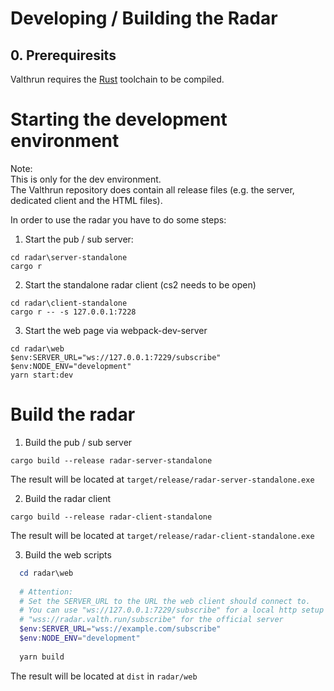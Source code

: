 # Developing / Building the Radar
## 0. Prerequiresits
Valthrun requires the [Rust](https://www.rust-lang.org/learn/get-started) toolchain to be compiled.

# Starting the development environment
Note:  
This is only for the dev environment.  
The Valthrun repository does contain all release files (e.g. the server, dedicated client and the HTML files).  

In order to use the radar you have to do some steps:  
1. Start the pub / sub server:
```
cd radar\server-standalone
cargo r
```

2. Start the standalone radar client (cs2 needs to be open)
```
cd radar\client-standalone
cargo r -- -s 127.0.0.1:7228
```

3. Start the web page via webpack-dev-server
 ```
cd radar\web
$env:SERVER_URL="ws://127.0.0.1:7229/subscribe"
$env:NODE_ENV="development"
yarn start:dev
```

# Build the radar
1. Build the pub / sub server
```
cargo build --release radar-server-standalone
```
The result will be located at `target/release/radar-server-standalone.exe`

2. Build the radar client
```
cargo build --release radar-client-standalone
```
The result will be located at `target/release/radar-client-standalone.exe`

3. Build the web scripts
```ps1
  cd radar\web
  
  # Attention:
  # Set the SERVER_URL to the URL the web client should connect to.
  # You can use "ws://127.0.0.1:7229/subscribe" for a local http setup or
  # "wss://radar.valth.run/subscribe" for the official server
  $env:SERVER_URL="wss://example.com/subscribe"
  $env:NODE_ENV="development"
  
  yarn build
```
The result will be located at `dist` in `radar/web`
